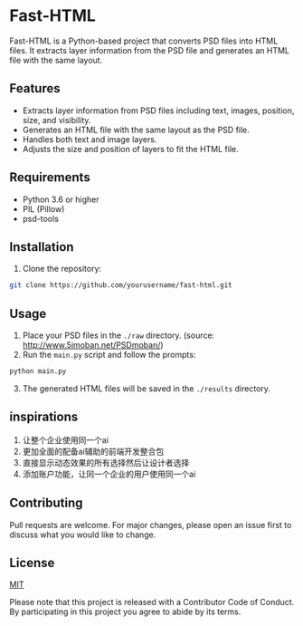 # Fast-HTML

Fast-HTML is a Python-based project that converts PSD files into HTML files. It extracts layer information from the PSD file and generates an HTML file with the same layout.

## Features

- Extracts layer information from PSD files including text, images, position, size, and visibility.
- Generates an HTML file with the same layout as the PSD file.
- Handles both text and image layers.
- Adjusts the size and position of layers to fit the HTML file.

## Requirements

- Python 3.6 or higher
- PIL (Pillow)
- psd-tools

## Installation

1. Clone the repository:
```bash
git clone https://github.com/yourusername/fast-html.git
```

## Usage

1. Place your PSD files in the `./raw` directory. (source: http://www.5imoban.net/PSDmoban/)
3. Run the `main.py` script and follow the prompts:
```bash
python main.py
```
3. The generated HTML files will be saved in the `./results` directory.

## inspirations

1. 让整个企业使用同一个ai
2. 更加全面的配备ai辅助的前端开发整合包
3. 直接显示动态效果的所有选择然后让设计者选择
4. 添加账户功能，让同一个企业的用户使用同一个ai

## Contributing

Pull requests are welcome. For major changes, please open an issue first to discuss what you would like to change.

## License

[MIT](https://choosealicense.com/licenses/mit/)

Please note that this project is released with a Contributor Code of Conduct. By participating in this project you agree to abide by its terms.
